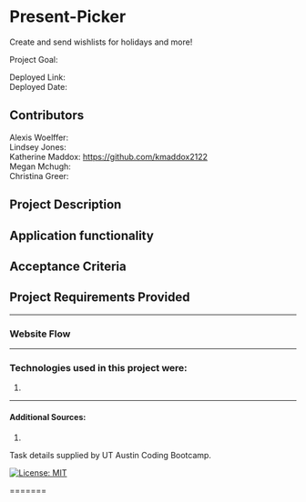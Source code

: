 # Present-Picker
Create and send wishlists for holidays and more!

Project Goal: 

Deployed Link:  </br>
Deployed Date: 

## Contributors
  Alexis Woelffer: </br>
  Lindsey Jones: </br>
  Katherine Maddox: https://github.com/kmaddox2122</br>
  Megan Mchugh: </br>
  Christina Greer: </br>


## Project Description



## Application functionality



## Acceptance Criteria



## Project Requirements Provided




------------------------------------------------------------
### Website Flow


------------------------------------------------------------

### Technologies used in this project were:
  1. 

------------------------------------------------------------

#### Additional Sources:
  1. 


 

Task details supplied by UT Austin Coding Bootcamp.

[![License: MIT](https://img.shields.io/badge/License-MIT-yellow.svg)](https://opensource.org/licenses/MIT)

=======


